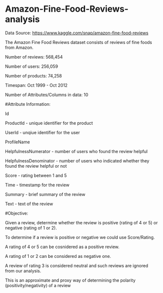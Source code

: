 # Amazon-Fine-Food-Reviews-analysis
Data Source: https://www.kaggle.com/snap/amazon-fine-food-reviews

The Amazon Fine Food Reviews dataset consists of reviews of fine foods from Amazon.

Number of reviews: 568,454

Number of users: 256,059

Number of products: 74,258

Timespan: Oct 1999 - Oct 2012

Number of Attributes/Columns in data: 10

#Attribute Information:

Id

ProductId - unique identifier for the product

UserId - unqiue identifier for the user

ProfileName

HelpfulnessNumerator - number of users who found the review helpful

HelpfulnessDenominator - number of users who indicated whether they found the review helpful or not

Score - rating between 1 and 5

Time - timestamp for the review

Summary - brief summary of the review

Text - text of the review

#Objective:

Given a review, determine whether the review is positive (rating of 4 or 5) or negative (rating of 1 or 2).

To determine if a review is positive or negative we could use Score/Rating. 

A rating of 4 or 5 can be cosnidered as a positive review. 

A rating of 1 or 2 can be considered as negative one. 

A review of rating 3 is considered neutral and such reviews are ignored from our analysis. 

This is an approximate and proxy way of determining the polarity (positivity/negativity) of a review
